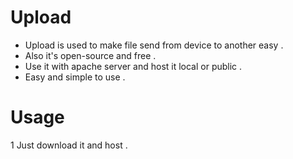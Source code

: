 # Upload
- Upload is used to make file send from device to another easy .
- Also it's open-source and free .
- Use it with apache server and host it local or public .
- Easy and simple to use .
# Usage
1 Just download it and host . 

